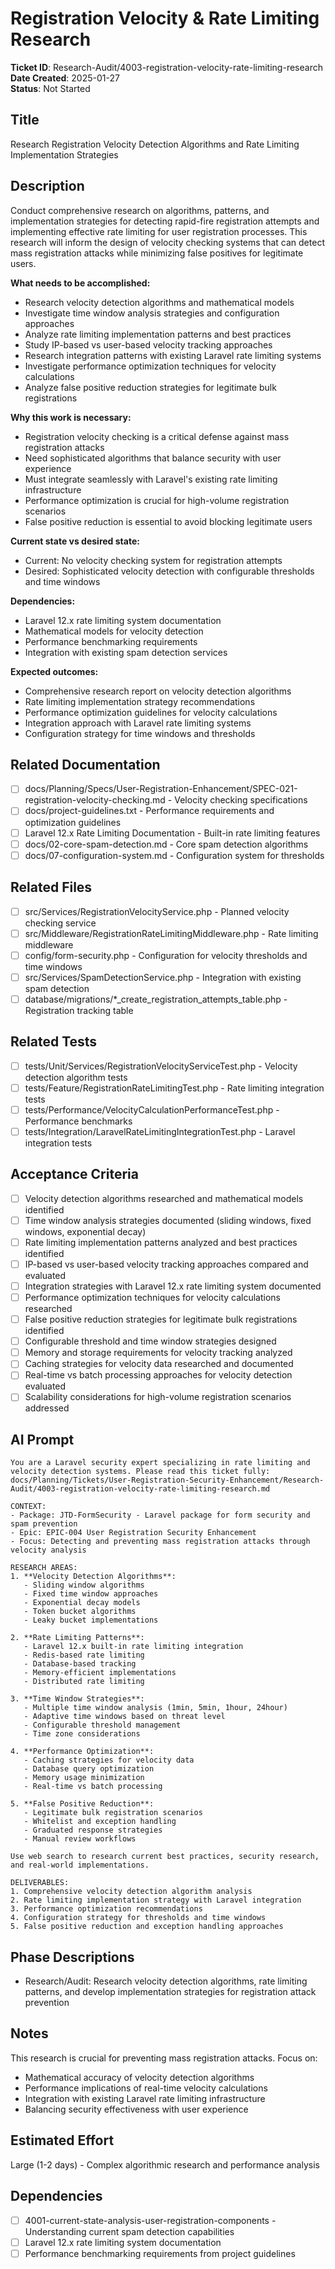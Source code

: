 # Registration Velocity & Rate Limiting Research

**Ticket ID**: Research-Audit/4003-registration-velocity-rate-limiting-research  
**Date Created**: 2025-01-27  
**Status**: Not Started

## Title
Research Registration Velocity Detection Algorithms and Rate Limiting Implementation Strategies

## Description
Conduct comprehensive research on algorithms, patterns, and implementation strategies for detecting rapid-fire registration attempts and implementing effective rate limiting for user registration processes. This research will inform the design of velocity checking systems that can detect mass registration attacks while minimizing false positives for legitimate users.

**What needs to be accomplished:**
- Research velocity detection algorithms and mathematical models
- Investigate time window analysis strategies and configuration approaches
- Analyze rate limiting implementation patterns and best practices
- Study IP-based vs user-based velocity tracking approaches
- Research integration patterns with existing Laravel rate limiting systems
- Investigate performance optimization techniques for velocity calculations
- Analyze false positive reduction strategies for legitimate bulk registrations

**Why this work is necessary:**
- Registration velocity checking is a critical defense against mass registration attacks
- Need sophisticated algorithms that balance security with user experience
- Must integrate seamlessly with Laravel's existing rate limiting infrastructure
- Performance optimization is crucial for high-volume registration scenarios
- False positive reduction is essential to avoid blocking legitimate users

**Current state vs desired state:**
- Current: No velocity checking system for registration attempts
- Desired: Sophisticated velocity detection with configurable thresholds and time windows

**Dependencies:**
- Laravel 12.x rate limiting system documentation
- Mathematical models for velocity detection
- Performance benchmarking requirements
- Integration with existing spam detection services

**Expected outcomes:**
- Comprehensive research report on velocity detection algorithms
- Rate limiting implementation strategy recommendations
- Performance optimization guidelines for velocity calculations
- Integration approach with Laravel rate limiting systems
- Configuration strategy for time windows and thresholds

## Related Documentation
- [ ] docs/Planning/Specs/User-Registration-Enhancement/SPEC-021-registration-velocity-checking.md - Velocity checking specifications
- [ ] docs/project-guidelines.txt - Performance requirements and optimization guidelines
- [ ] Laravel 12.x Rate Limiting Documentation - Built-in rate limiting features
- [ ] docs/02-core-spam-detection.md - Core spam detection algorithms
- [ ] docs/07-configuration-system.md - Configuration system for thresholds

## Related Files
- [ ] src/Services/RegistrationVelocityService.php - Planned velocity checking service
- [ ] src/Middleware/RegistrationRateLimitingMiddleware.php - Rate limiting middleware
- [ ] config/form-security.php - Configuration for velocity thresholds and time windows
- [ ] src/Services/SpamDetectionService.php - Integration with existing spam detection
- [ ] database/migrations/*_create_registration_attempts_table.php - Registration tracking table

## Related Tests
- [ ] tests/Unit/Services/RegistrationVelocityServiceTest.php - Velocity detection algorithm tests
- [ ] tests/Feature/RegistrationRateLimitingTest.php - Rate limiting integration tests
- [ ] tests/Performance/VelocityCalculationPerformanceTest.php - Performance benchmarks
- [ ] tests/Integration/LaravelRateLimitingIntegrationTest.php - Laravel integration tests

## Acceptance Criteria
- [ ] Velocity detection algorithms researched and mathematical models identified
- [ ] Time window analysis strategies documented (sliding windows, fixed windows, exponential decay)
- [ ] Rate limiting implementation patterns analyzed and best practices identified
- [ ] IP-based vs user-based velocity tracking approaches compared and evaluated
- [ ] Integration strategies with Laravel 12.x rate limiting system documented
- [ ] Performance optimization techniques for velocity calculations researched
- [ ] False positive reduction strategies for legitimate bulk registrations identified
- [ ] Configurable threshold and time window strategies designed
- [ ] Memory and storage requirements for velocity tracking analyzed
- [ ] Caching strategies for velocity data researched and documented
- [ ] Real-time vs batch processing approaches for velocity detection evaluated
- [ ] Scalability considerations for high-volume registration scenarios addressed

## AI Prompt
```
You are a Laravel security expert specializing in rate limiting and velocity detection systems. Please read this ticket fully: docs/Planning/Tickets/User-Registration-Security-Enhancement/Research-Audit/4003-registration-velocity-rate-limiting-research.md

CONTEXT:
- Package: JTD-FormSecurity - Laravel package for form security and spam prevention
- Epic: EPIC-004 User Registration Security Enhancement
- Focus: Detecting and preventing mass registration attacks through velocity analysis

RESEARCH AREAS:
1. **Velocity Detection Algorithms**:
   - Sliding window algorithms
   - Fixed time window approaches
   - Exponential decay models
   - Token bucket algorithms
   - Leaky bucket implementations

2. **Rate Limiting Patterns**:
   - Laravel 12.x built-in rate limiting integration
   - Redis-based rate limiting
   - Database-based tracking
   - Memory-efficient implementations
   - Distributed rate limiting

3. **Time Window Strategies**:
   - Multiple time window analysis (1min, 5min, 1hour, 24hour)
   - Adaptive time windows based on threat level
   - Configurable threshold management
   - Time zone considerations

4. **Performance Optimization**:
   - Caching strategies for velocity data
   - Database query optimization
   - Memory usage minimization
   - Real-time vs batch processing

5. **False Positive Reduction**:
   - Legitimate bulk registration scenarios
   - Whitelist and exception handling
   - Graduated response strategies
   - Manual review workflows

Use web search to research current best practices, security research, and real-world implementations.

DELIVERABLES:
1. Comprehensive velocity detection algorithm analysis
2. Rate limiting implementation strategy with Laravel integration
3. Performance optimization recommendations
4. Configuration strategy for thresholds and time windows
5. False positive reduction and exception handling approaches
```

## Phase Descriptions
- Research/Audit: Research velocity detection algorithms, rate limiting patterns, and develop implementation strategies for registration attack prevention

## Notes
This research is crucial for preventing mass registration attacks. Focus on:
- Mathematical accuracy of velocity detection algorithms
- Performance implications of real-time velocity calculations
- Integration with existing Laravel rate limiting infrastructure
- Balancing security effectiveness with user experience

## Estimated Effort
Large (1-2 days) - Complex algorithmic research and performance analysis

## Dependencies
- [ ] 4001-current-state-analysis-user-registration-components - Understanding current spam detection capabilities
- [ ] Laravel 12.x rate limiting system documentation
- [ ] Performance benchmarking requirements from project guidelines
